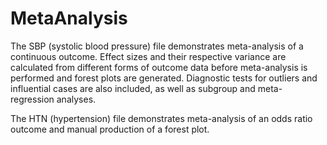 # MetaAnalysis
The SBP (systolic blood pressure) file demonstrates meta-analysis of a continuous outcome. Effect sizes and their respective variance are calculated from different forms of outcome data before meta-analysis is performed and forest plots are generated. Diagnostic tests for outliers and influential cases are also included, as well as subgroup and meta-regression analyses.

The HTN (hypertension) file demonstrates meta-analysis of an odds ratio outcome and manual production of a forest plot.
